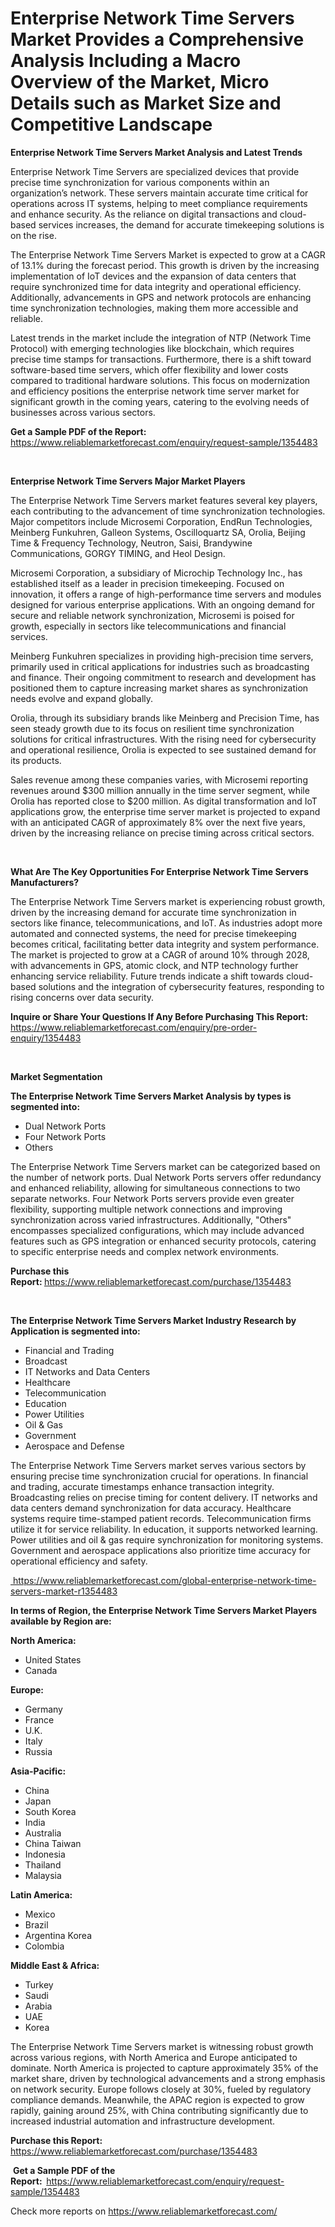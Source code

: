 <p><h1>Enterprise Network Time Servers Market Provides a Comprehensive Analysis Including a Macro Overview of the Market, Micro Details such as Market Size and Competitive Landscape</h1></p><p><strong>Enterprise Network Time Servers Market Analysis and Latest Trends</strong></p>
<p><p>Enterprise Network Time Servers are specialized devices that provide precise time synchronization for various components within an organization’s network. These servers maintain accurate time critical for operations across IT systems, helping to meet compliance requirements and enhance security. As the reliance on digital transactions and cloud-based services increases, the demand for accurate timekeeping solutions is on the rise.</p><p>The Enterprise Network Time Servers Market is expected to grow at a CAGR of 13.1% during the forecast period. This growth is driven by the increasing implementation of IoT devices and the expansion of data centers that require synchronized time for data integrity and operational efficiency. Additionally, advancements in GPS and network protocols are enhancing time synchronization technologies, making them more accessible and reliable.</p><p>Latest trends in the market include the integration of NTP (Network Time Protocol) with emerging technologies like blockchain, which requires precise time stamps for transactions. Furthermore, there is a shift toward software-based time servers, which offer flexibility and lower costs compared to traditional hardware solutions. This focus on modernization and efficiency positions the enterprise network time server market for significant growth in the coming years, catering to the evolving needs of businesses across various sectors.</p></p>
<p><strong>Get a Sample PDF of the Report:&nbsp;</strong> <a href="https://www.reliablemarketforecast.com/enquiry/request-sample/1354483?utm_campaign=3511&utm_medium=2&utm_source=Github&utm_content=ia&utm_term=08042025&utm_id=enterprise-network-time-servers">https://www.reliablemarketforecast.com/enquiry/request-sample/1354483</a></p>
<p>&nbsp;</p>
<p><strong>Enterprise Network Time Servers Major Market Players</strong></p>
<p><p>The Enterprise Network Time Servers market features several key players, each contributing to the advancement of time synchronization technologies. Major competitors include Microsemi Corporation, EndRun Technologies, Meinberg Funkuhren, Galleon Systems, Oscilloquartz SA, Orolia, Beijing Time & Frequency Technology, Neutron, Saisi, Brandywine Communications, GORGY TIMING, and Heol Design.</p><p>Microsemi Corporation, a subsidiary of Microchip Technology Inc., has established itself as a leader in precision timekeeping. Focused on innovation, it offers a range of high-performance time servers and modules designed for various enterprise applications. With an ongoing demand for secure and reliable network synchronization, Microsemi is poised for growth, especially in sectors like telecommunications and financial services.</p><p>Meinberg Funkuhren specializes in providing high-precision time servers, primarily used in critical applications for industries such as broadcasting and finance. Their ongoing commitment to research and development has positioned them to capture increasing market shares as synchronization needs evolve and expand globally. </p><p>Orolia, through its subsidiary brands like Meinberg and Precision Time, has seen steady growth due to its focus on resilient time synchronization solutions for critical infrastructures. With the rising need for cybersecurity and operational resilience, Orolia is expected to see sustained demand for its products.</p><p>Sales revenue among these companies varies, with Microsemi reporting revenues around $300 million annually in the time server segment, while Orolia has reported close to $200 million. As digital transformation and IoT applications grow, the enterprise time server market is projected to expand with an anticipated CAGR of approximately 8% over the next five years, driven by the increasing reliance on precise timing across critical sectors.</p></p>
<p>&nbsp;</p>
<p><strong>What Are The Key Opportunities For Enterprise Network Time Servers Manufacturers?</strong></p>
<p><p>The Enterprise Network Time Servers market is experiencing robust growth, driven by the increasing demand for accurate time synchronization in sectors like finance, telecommunications, and IoT. As industries adopt more automated and connected systems, the need for precise timekeeping becomes critical, facilitating better data integrity and system performance. The market is projected to grow at a CAGR of around 10% through 2028, with advancements in GPS, atomic clock, and NTP technology further enhancing service reliability. Future trends indicate a shift towards cloud-based solutions and the integration of cybersecurity features, responding to rising concerns over data security.</p></p>
<p><strong>Inquire or Share Your Questions If Any Before Purchasing This Report:</strong> <a href="https://www.reliablemarketforecast.com/enquiry/pre-order-enquiry/1354483?utm_campaign=3511&utm_medium=2&utm_source=Github&utm_content=ia&utm_term=08042025&utm_id=enterprise-network-time-servers">https://www.reliablemarketforecast.com/enquiry/pre-order-enquiry/1354483</a></p>
<p>&nbsp;</p>
<p><strong>Market Segmentation</strong></p>
<p><strong>The Enterprise Network Time Servers Market Analysis by types is segmented into:</strong></p>
<p><ul><li>Dual Network Ports</li><li>Four Network Ports</li><li>Others</li></ul></p>
<p><p>The Enterprise Network Time Servers market can be categorized based on the number of network ports. Dual Network Ports servers offer redundancy and enhanced reliability, allowing for simultaneous connections to two separate networks. Four Network Ports servers provide even greater flexibility, supporting multiple network connections and improving synchronization across varied infrastructures. Additionally, "Others" encompasses specialized configurations, which may include advanced features such as GPS integration or enhanced security protocols, catering to specific enterprise needs and complex network environments.</p></p>
<p><strong>Purchase this Report:&nbsp;</strong><a href="https://www.reliablemarketforecast.com/purchase/1354483?utm_campaign=3511&utm_medium=2&utm_source=Github&utm_content=ia&utm_term=08042025&utm_id=enterprise-network-time-servers">https://www.reliablemarketforecast.com/purchase/1354483</a></p>
<p>&nbsp;</p>
<p><strong>The Enterprise Network Time Servers Market Industry Research by Application is segmented into:</strong></p>
<p><ul><li>Financial and Trading</li><li>Broadcast</li><li>IT Networks and Data Centers</li><li>Healthcare</li><li>Telecommunication</li><li>Education</li><li>Power Utilities</li><li>Oil & Gas</li><li>Government</li><li>Aerospace and Defense</li></ul></p>
<p><p>The Enterprise Network Time Servers market serves various sectors by ensuring precise time synchronization crucial for operations. In financial and trading, accurate timestamps enhance transaction integrity. Broadcasting relies on precise timing for content delivery. IT networks and data centers demand synchronization for data accuracy. Healthcare systems require time-stamped patient records. Telecommunication firms utilize it for service reliability. In education, it supports networked learning. Power utilities and oil & gas require synchronization for monitoring systems. Government and aerospace applications also prioritize time accuracy for operational efficiency and safety.</p></p>
<p><a href="https://www.reliablemarketforecast.com/global-enterprise-network-time-servers-market-r1354483?utm_campaign=3511&utm_medium=2&utm_source=Github&utm_content=ia&utm_term=08042025&utm_id=enterprise-network-time-servers">&nbsp;https://www.reliablemarketforecast.com/global-enterprise-network-time-servers-market-r1354483</a></p>
<p><strong>In terms of Region, the Enterprise Network Time Servers Market Players available by Region are:</strong></p>
<p>
    <p> <strong> North America: </strong>
        <ul>
            <li>United States</li>
            <li>Canada</li>
        </ul>
        </p> 
    <p> <strong> Europe: </strong>
        <ul>
            <li>Germany</li>
            <li>France</li>
            <li>U.K.</li>
            <li>Italy</li>
            <li>Russia</li>
        </ul>
        </p> 
    <p> <strong> Asia-Pacific: </strong>
        <ul>
            <li>China</li>
            <li>Japan</li>
            <li>South Korea</li>
            <li>India</li>
            <li>Australia</li>
            <li>China Taiwan</li>
            <li>Indonesia</li>
            <li>Thailand</li>
            <li>Malaysia</li>
        </ul>
        </p> 
    <p> <strong> Latin America: </strong>
        <ul>
            <li>Mexico</li>
            <li>Brazil</li>
            <li>Argentina Korea</li>
            <li>Colombia</li>
        </ul>
        </p> 
    <p> <strong> Middle East & Africa: </strong>
        <ul>
            <li>Turkey</li>
            <li>Saudi</li>
            <li>Arabia</li>
            <li>UAE</li>
            <li>Korea</li>
        </ul>
    </p>
    </p>
<p><p>The Enterprise Network Time Servers market is witnessing robust growth across various regions, with North America and Europe anticipated to dominate. North America is projected to capture approximately 35% of the market share, driven by technological advancements and a strong emphasis on network security. Europe follows closely at 30%, fueled by regulatory compliance demands. Meanwhile, the APAC region is expected to grow rapidly, gaining around 25%, with China contributing significantly due to increased industrial automation and infrastructure development.</p></p>
<p><strong>Purchase this Report: </strong><a href="https://www.reliablemarketforecast.com/purchase/1354483?utm_campaign=3511&utm_medium=2&utm_source=Github&utm_content=ia&utm_term=08042025&utm_id=enterprise-network-time-servers">https://www.reliablemarketforecast.com/purchase/1354483</a></p>
<p>&nbsp;<strong>Get a Sample PDF of the Report:&nbsp;&nbsp;</strong><a href="https://www.reliablemarketforecast.com/enquiry/request-sample/1354483?utm_campaign=3511&utm_medium=2&utm_source=Github&utm_content=ia&utm_term=08042025&utm_id=enterprise-network-time-servers">https://www.reliablemarketforecast.com/enquiry/request-sample/1354483</a></p>
<p><strong></strong></p>
<p>Check more reports on <a href="https://www.reliablemarketforecast.com/?utm_campaign=3511&utm_medium=2&utm_source=Github&utm_content=ia&utm_term=08042025&utm_id=enterprise-network-time-servers">https://www.reliablemarketforecast.com/</a></p>